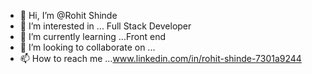 - 👋 Hi, I’m @Rohit Shinde
- 👀 I’m interested in ... Full Stack Developer 
- 🌱 I’m currently learning ...Front end
- 💞️ I’m looking to collaborate on ...
- 📫 How to reach me ...www.linkedin.com/in/rohit-shinde-7301a9244

<!---
rohit-shinde1237/rohit-shinde1237 is a ✨ special ✨ repository because its `README.md` (this file) appears on your GitHub profile.
You can click the Preview link to take a look at your changes.
--->
